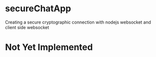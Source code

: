 # secureChatApp
Creating a secure cryptographic connection with nodejs websocket and client side websocket
# Not Yet Implemented
